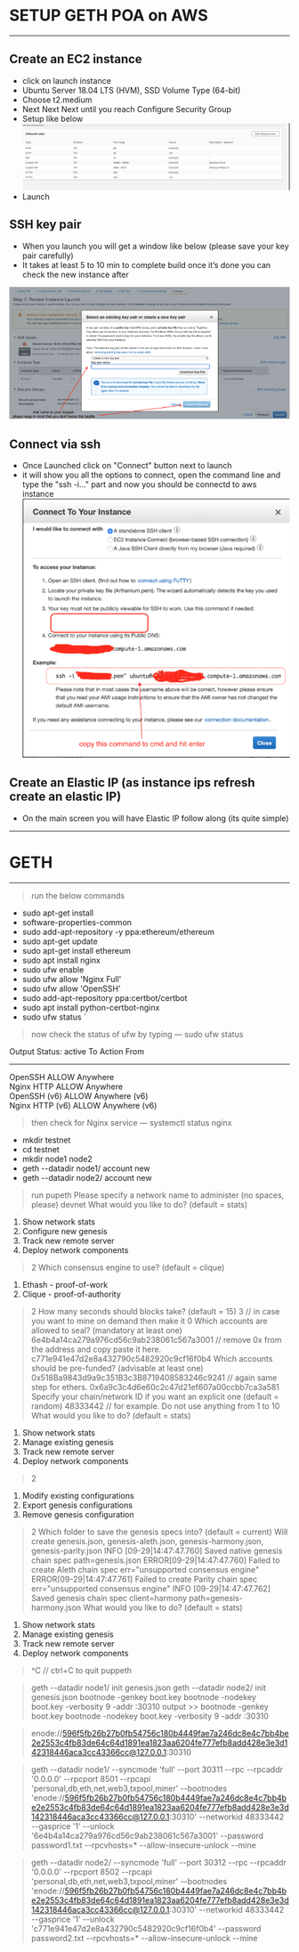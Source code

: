 # SETUP GETH POA on AWS
---
## Create an EC2 instance
- click on launch instance 
- Ubuntu Server 18.04 LTS (HVM), SSD Volume Type (64-bit)
- Choose t2.medium
- Next Next Next until you reach Configure Security Group
- Setup like below
![setup](Images/SecurityGroup.png)
- Launch
## SSH key pair
- When you launch you will get a window like below (please save your key pair carefully)
- It takes at least 5 to 10 min to complete build once it’s done you can check the new instance after

![setup](Images/sshkeypair.png)

## Connect via ssh
- Once Launched click on "Connect" button next to launch
- it will show you all the options to connect, open the command line and type the "ssh -i..." part and now you should be connectd to aws instance
![setup](Images/connect.png)


## Create an Elastic IP (as instance ips refresh create an elastic IP)
- On the main screen you will have Elastic IP follow along (its quite simple)

---
# GETH 
---

> run the below commands

- sudo apt-get install
- software-properties-common
- sudo add-apt-repository -y ppa:ethereum/ethereum
- sudo apt-get update
- sudo apt-get install ethereum
- sudo apt install nginx
- sudo ufw enable
- sudo ufw allow 'Nginx Full'
- sudo ufw allow 'OpenSSH'
- sudo add-apt-repository ppa:certbot/certbot
- sudo apt install python-certbot-nginx
- sudo ufw status
`
> now check the status of ufw by typing — sudo ufw status


Output
Status: active
To                         Action      From
--                         ------      ----
OpenSSH                    ALLOW       Anywhere                  
Nginx HTTP                 ALLOW       Anywhere                  
OpenSSH (v6)               ALLOW       Anywhere (v6)             
Nginx HTTP (v6)            ALLOW       Anywhere (v6)


> then check for Nginx service — systemctl status nginx

- mkdir testnet
- cd testnet
- mkdir node1 node2
- geth --datadir node1/ account new
- geth --datadir node2/ account new

> run pupeth
> Please specify a network name to administer (no spaces, please)
> devnet
What would you like to do? (default = stats)
 1. Show network stats
 2. Configure new genesis
 3. Track new remote server
 4. Deploy network components
> 2
Which consensus engine to use? (default = clique)
 1. Ethash - proof-of-work
 2. Clique - proof-of-authority
> 2
How many seconds should blocks take? (default = 15)
> 3 // in case you want to mine on demand then make it 0
Which accounts are allowed to seal? (mandatory at least one)
> 6e4b4a14ca279a976cd56c9ab238061c567a3001 // remove 0x from the address and copy paste it here.
> c771e941e47d2e8a432790c5482920c9cf16f0b4
Which accounts should be pre-funded? (advisable at least one)
> 0x518Ba9843d9a9c351B3c3B8719408583246c9241 // again same step for ethers.
> 0x6a9c3c4d6e60c2c47d21ef607a00ccbb7ca3a581
Specify your chain/network ID if you want an explicit one (default = random)
> 48333442 // for example. Do not use anything from 1 to 10
What would you like to do? (default = stats)
1. Show network stats
2. Manage existing genesis
3. Track new remote server
4. Deploy network components
> 2
1. Modify existing configurations
2. Export genesis configurations
3. Remove genesis configuration
> 2
Which folder to save the genesis specs into? (default = current)
Will create genesis.json, genesis-aleth.json, genesis-harmony.json, genesis-parity.json
>INFO [09-29|14:47:47.760] Saved native genesis chain spec          path=genesis.json
ERROR[09-29|14:47:47.760] Failed to create Aleth chain spec        err="unsupported consensus engine"
ERROR[09-29|14:47:47.761] Failed to create Parity chain spec       err="unsupported consensus engine"
INFO [09-29|14:47:47.762] Saved genesis chain spec                 client=harmony path=genesis-harmony.json
What would you like to do? (default = stats)
1. Show network stats
2. Manage existing genesis
3. Track new remote server
4. Deploy network components
> ^C // ctrl+C to quit puppeth


> geth --datadir node1/ init genesis.json
> geth --datadir node2/ init genesis.json
> bootnode -genkey boot.key
> bootnode -nodekey boot.key -verbosity 9 -addr :30310
> output >>
bootnode -genkey boot.key
bootnode -nodekey boot.key -verbosity 9 -addr :30310

> enode://596f5fb26b27b0fb54756c180b4449fae7a246dc8e4c7bb4be2e2553c4fb83de64c64d1891ea1823aa6204fe777efb8add428e3e3d142318446aca3cc43366cc@127.0.0.1:30310

>geth --datadir node1/ --syncmode 'full' --port 30311 --rpc --rpcaddr '0.0.0.0' --rpcport 8501 --rpcapi 'personal,db,eth,net,web3,txpool,miner' --bootnodes 'enode://596f5fb26b27b0fb54756c180b4449fae7a246dc8e4c7bb4be2e2553c4fb83de64c64d1891ea1823aa6204fe777efb8add428e3e3d142318446aca3cc43366cc@127.0.0.1:30310' --networkid 48333442 --gasprice '1' --unlock '6e4b4a14ca279a976cd56c9ab238061c567a3001' --password password1.txt --rpcvhosts=* --allow-insecure-unlock --mine

>geth --datadir node2/ --syncmode 'full' --port 30312 --rpc --rpcaddr '0.0.0.0' --rpcport 8502 --rpcapi 'personal,db,eth,net,web3,txpool,miner' --bootnodes 'enode://596f5fb26b27b0fb54756c180b4449fae7a246dc8e4c7bb4be2e2553c4fb83de64c64d1891ea1823aa6204fe777efb8add428e3e3d142318446aca3cc43366cc@127.0.0.1:30310' --networkid 48333442 --gasprice '1' --unlock 'c771e941e47d2e8a432790c5482920c9cf16f0b4' --password password2.txt --rpcvhosts=* --allow-insecure-unlock --mine


